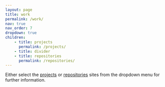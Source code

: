 ```yaml
---
layout: page
title: work
permalink: /work/
nav: true
nav_order: 7
dropdown: true
children:
    - title: projects
      permalink: /projects/
    - title: divider
    - title: repositories
      permalink: /repositories/
---
```


<!-- _pages/work.md -->

<div class="work">
<p>Either select the <a href="https://jschuetzke.github.io/projects">projects</a> or <a href="https://jschuetzke.github.io/repositories">repositories</a> sites from the dropdown menu for further information.</p>
</div>

